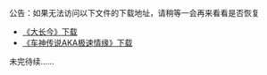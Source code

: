 公告：如果无法访问以下文件的下载地址，请稍等一会再来看看是否恢复             

* [《大长今》下载](./DL/DCJ.md)           
* [《车神传说AKA极速情缘》下载](./DL/CSCS.md)                                         

未完待续......
